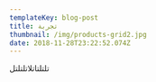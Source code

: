 ```yaml
---
templateKey: blog-post
title: تجربة
thumbnail: /img/products-grid2.jpg
date: 2018-11-28T23:22:52.074Z
---
```

تلتلتاتلاتلتلتل

